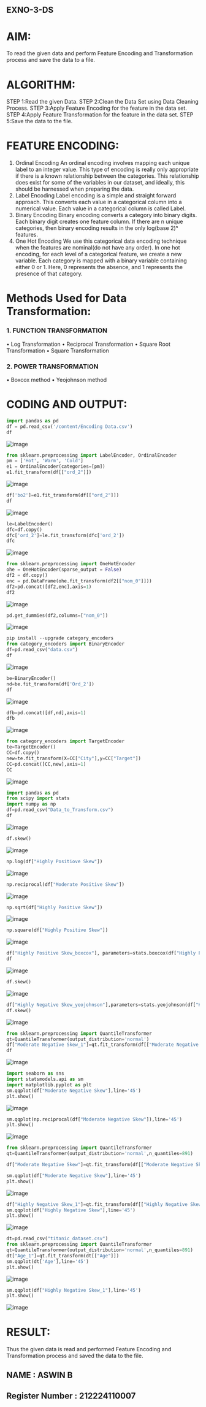 ## EXNO-3-DS

# AIM:
To read the given data and perform Feature Encoding and Transformation process and save the data to a file.

# ALGORITHM:
STEP 1:Read the given Data.
STEP 2:Clean the Data Set using Data Cleaning Process.
STEP 3:Apply Feature Encoding for the feature in the data set.
STEP 4:Apply Feature Transformation for the feature in the data set.
STEP 5:Save the data to the file.

# FEATURE ENCODING:
1. Ordinal Encoding
An ordinal encoding involves mapping each unique label to an integer value. This type of encoding is really only appropriate if there is a known relationship between the categories. This relationship does exist for some of the variables in our dataset, and ideally, this should be harnessed when preparing the data.
2. Label Encoding
Label encoding is a simple and straight forward approach. This converts each value in a categorical column into a numerical value. Each value in a categorical column is called Label.
3. Binary Encoding
Binary encoding converts a category into binary digits. Each binary digit creates one feature column. If there are n unique categories, then binary encoding results in the only log(base 2)ⁿ features.
4. One Hot Encoding
We use this categorical data encoding technique when the features are nominal(do not have any order). In one hot encoding, for each level of a categorical feature, we create a new variable. Each category is mapped with a binary variable containing either 0 or 1. Here, 0 represents the absence, and 1 represents the presence of that category.

# Methods Used for Data Transformation:
### 1. FUNCTION TRANSFORMATION
• Log Transformation
• Reciprocal Transformation
• Square Root Transformation
• Square Transformation
  ### 2. POWER TRANSFORMATION
• Boxcox method
• Yeojohnson method

# CODING AND OUTPUT:

```python
import pandas as pd
df = pd.read_csv('/content/Encoding Data.csv')
df
```
![image](https://github.com/user-attachments/assets/95084145-686f-45e0-b3df-d68f46532ac0)

```python
from sklearn.preprocessing import LabelEncoder, OrdinalEncoder
pm = ['Hot', 'Warm', 'Cold']
e1 = OrdinalEncoder(categories=[pm])
e1.fit_transform(df[["ord_2"]])
```
![image](https://github.com/user-attachments/assets/756e82eb-13f9-42a1-8a6a-28139837d842)

```python
df['bo2']=e1.fit_transform(df[["ord_2"]])
df
```
![image](https://github.com/user-attachments/assets/2cc96097-514a-407f-9cea-dbbe0be850c9)

```python
le=LabelEncoder()
dfc=df.copy()
dfc['ord_2']=le.fit_transform(dfc['ord_2'])
dfc
```
![image](https://github.com/user-attachments/assets/e167c289-b637-4a32-b646-be24243953b2)

```python
from sklearn.preprocessing import OneHotEncoder
ohe = OneHotEncoder(sparse_output = False)
df2 = df.copy()
enc = pd.DataFrame(ohe.fit_transform(df2[["nom_0"]]))
df2=pd.concat([df2,enc],axis=1)
df2
```
![image](https://github.com/user-attachments/assets/59c62032-e061-4f63-aea6-35d3293c386a)

```python
pd.get_dummies(df2,columns=["nom_0"])
```
![image](https://github.com/user-attachments/assets/24b130dd-d4f0-4ee5-be46-e038e9edf975)

```python
pip install --upgrade category_encoders
from category_encoders import BinaryEncoder
df=pd.read_csv("data.csv")
df
```
![image](https://github.com/user-attachments/assets/5aea9959-4d9a-4237-a439-8525df5311b4)

```python
be=BinaryEncoder()
nd=be.fit_transform(df['Ord_2'])
df
```
![image](https://github.com/user-attachments/assets/d873d98d-9d18-49af-9b23-29520d2e5236)

```python
dfb=pd.concat([df,nd],axis=1)
dfb
```
![image](https://github.com/user-attachments/assets/33faf187-69d0-41c0-b944-d5130a5e0c70)

```python
from category_encoders import TargetEncoder
te=TargetEncoder()
CC=df.copy()
new=te.fit_transform(X=CC["City"],y=CC["Target"])
CC=pd.concat([CC,new],axis=1)
CC
```
![image](https://github.com/user-attachments/assets/d30f02da-7e24-455a-b252-4e46511122af)

```python
import pandas as pd
from scipy import stats
import numpy as np
df=pd.read_csv("Data_to_Transform.csv")
df
```
![image](https://github.com/user-attachments/assets/f3fe465b-0b9f-4a85-831d-a14a60f90212)

```python
df.skew()
```
![image](https://github.com/user-attachments/assets/f47f0857-117e-414d-aa33-da15e5cc5389)

```python
np.log(df["Highly Positiove Skew"])
```
![image](https://github.com/user-attachments/assets/c8ee33b8-86be-4470-954e-9418a4ee7fa5)

```python
np.reciprocal(df["Moderate Positive Skew"])
```
![image](https://github.com/user-attachments/assets/1ca04769-bb8f-49c7-aac5-20d309aedffe)

```python
np.sqrt(df["Highly Positive Skew"])
```
![image](https://github.com/user-attachments/assets/07fed1e2-dafc-4a27-a36c-3895946fe4bd)

```python
np.square(df["Highly Positive Skew"])
```
![image](https://github.com/user-attachments/assets/6e7037fe-1948-4ef9-b25b-126c0f792aaa)

```python
df["Highly Positive Skew_boxcox"], parameters=stats.boxcox(df["Highly Positive Skew"])
df
```
![image](https://github.com/user-attachments/assets/91028290-b775-49a4-8175-5b326477936d)

```python
df.skew()
```
![image](https://github.com/user-attachments/assets/db702350-f8b8-4d53-a800-6f7441db1028)

```python
df["Highly Negative Skew_yeojohnson"],parameters=stats.yeojohnson(df["Highly Negative Skew"])
df.skew()
```
![image](https://github.com/user-attachments/assets/5154c639-0786-404f-a272-8e75b6ca285e)

```python
from sklearn.preprocessing import QuantileTransformer
qt=QuantileTransformer(output_distribution='normal')
df["Moderate Negative Skew_1"]=qt.fit_transform(df[["Moderate Negative Skew"]])
df
```
![image](https://github.com/user-attachments/assets/c478c52c-9b55-4459-a759-2fbea05ef3f6)

```python
import seaborn as sns
import statsmodels.api as sm
import matplotlib.pyplot as plt
sm.qqplot(df["Moderate Negative Skew"],line='45')
plt.show()
```
![image](https://github.com/user-attachments/assets/56281ab2-7f7a-4ec6-be0d-817474af8eef)

```python
sm.qqplot(np.reciprocal(df["Moderate Negative Skew"]),line='45')
plt.show()
```
![image](https://github.com/user-attachments/assets/4913e7c8-e456-4238-bd8f-b865e731162e)

```python
from sklearn.preprocessing import QuantileTransformer
qt=QuantileTransformer(output_distribution='normal',n_quantiles=891)

df["Moderate Negative Skew"]=qt.fit_transform(df[["Moderate Negative Skew"]])

sm.qqplot(df["Moderate Negative Skew"],line='45')
plt.show()
```
![image](https://github.com/user-attachments/assets/a1751655-8884-474b-b05a-47318191eb3e)

```python
df["Highly Negative Skew_1"]=qt.fit_transform(df[["Highly Negative Skew"]])
sm.qqplot(df["Highly Negative Skew"],line='45')
plt.show()
```
![image](https://github.com/user-attachments/assets/acc341a3-eb42-4f95-93c9-047cc9f5ae1c)

```python
dt=pd.read_csv("titanic_dataset.csv")
from sklearn.preprocessing import QuantileTransformer
qt=QuantileTransformer(output_distribution='normal',n_quantiles=891)
dt["Age_1"]=qt.fit_transform(dt[["Age"]])
sm.qqplot(dt['Age'],line='45')
plt.show()
```
![image](https://github.com/user-attachments/assets/a7f3664d-b71a-44dd-a72d-59f9dec136c5)

```python
sm.qqplot(df["Highly Negative Skew_1"],line='45')
plt.show()
```
![image](https://github.com/user-attachments/assets/174e02ef-4a08-40ea-b516-05b72fc956e5)


# RESULT:
Thus the given data is read and performed Feature Encoding and Transformation process and saved the data to the file.

## NAME : ASWIN B
## Register Number : 212224110007
